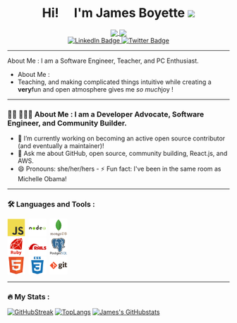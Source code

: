 <div id="header" align="center">
	<h1>
		Hi! <span style="opacity: 0">__</span>I'm James Boyette
		<img
			src="https://media.giphy.com/media/hvRJCLFzcasrR4ia7z/giphy.gif"
			width="30px"
		/>
	</h1>
	<a href="https://myoctocat.dev/@sou7hernsaint/octocat">
		<img
			align="center"
			src="https://user-images.githubusercontent.com/22990146/155748276-bc6a3a99-b8e3-464e-adf5-ca88b5acd642.png"
			width="200"
		/>
		<img
			align="center"
			src="https://myoctocat.dev/@sou7hernsaint/octocat"
			width="200"
		/>
	</a>
	<div id="badges">
		<a href="https://www.linkedin.com/in/james-boyette/">
			<img
				src="https://img.shields.io/badge/LinkedIn-blue?style=for-the-badge&logo=linkedin&logoColor=white"
				alt="LinkedIn Badge"
			/>
		</a>
		<a href="twitter.com/sou7hernsaint">
			<img
				src="https://img.shields.io/badge/Twitter-blue?style=for-the-badge&logo=twitter&logoColor=white"
				alt="Twitter Badge"
			/>
		</a>
	</div>
</div>

---

<div align="center"></div>
<div>About Me : I am a Software Engineer, Teacher, and PC Enthusiast.
  <ul>
    <li>About Me :</li>
    <li>Teaching, and making complicated things intuitive while creating a <span style="font-weight: bold">very</span>fun and open atmosphere gives me <span style="font-style: italic">so much</span>joy !</li>
  </ul>
</div>

---

### 👋🏾 👩🏾‍💻 About Me : I am a Developer Advocate, Software Engineer, and Community Builder.

-   🌱 I’m currently working on becoming an active open source
    contributor (and eventually a maintainer)!
-   💬 Ask me about GitHub, open
    source, community building, React.js, and AWS.
-   😄 Pronouns: she/her/hers - ⚡
    Fun fact: I've been in the same room as Michelle Obama!

---

### :hammer_and_wrench: Languages and Tools :

<div>
  <!-- <ul>
  <li font-size="20px"> -->
  <container display="flex" flex-direction="row">
    <div margin="0 10px">
      <img
        src="https://github.com/devicons/devicon/blob/master/icons/javascript/javascript-original.svg"
        title="JavaScript"
        alt="JavaScript"
        width="40"
        height="40"
        font-size="10px"
      />&nbsp;
      <img
        src="https://github.com/devicons/devicon/blob/master/icons/nodejs/nodejs-original-wordmark.svg"
        title="NodeJS"
        alt="NodeJS"
        width="40"
        height="40"
        font-size="10px"
      />&nbsp;
      <img
        src="https://github.com/devicons/devicon/blob/master/icons/mongodb/mongodb-original-wordmark.svg"
        title="MongoDB"
        alt="MongoDB"
        width="40"
        height="40"
        font-size="10px"
      />&nbsp;
    </div>
    <div margin="0 50px">
    <!-- </li>
    <li font-size="20px"> -->
      <img
        src="https://github.com/devicons/devicon/blob/master/icons/ruby/ruby-plain-wordmark.svg"
        title="Ruby"
        alt="Ruby"
        width="40"
        height="40"
        font-size="10px"
      />&nbsp;
      <img
        src="https://github.com/devicons/devicon/blob/master/icons/rails/rails-plain-wordmark.svg"
        title="Rails"
        alt="Rails"
        width="40"
        height="40"
        font-size="10px"
      />&nbsp;
      <img
        src="https://github.com/devicons/devicon/blob/master/icons/postgresql/postgresql-original-wordmark.svg"
        title="PostgreSQL"
        alt="PostgreSQL"
        width="40"
        height="40"
        font-size="10px"
        />&nbsp;
    </div>
    <div margin="0 50px">
    <!-- </li>
    <li font-size="20px"> -->
      <img
        src="https://github.com/devicons/devicon/blob/master/icons/html5/html5-original.svg"
        title="HTML5"
        alt="HTML"
        width="40"
        height="40"
        font-size="10px"
      />&nbsp;
        <img
        src="https://github.com/devicons/devicon/blob/master/icons/css3/css3-plain-wordmark.svg"
        title="CSS3"
        alt="CSS"
        width="40"
        height="40"
        font-size="10px"
      />&nbsp;
      <img
        src="https://github.com/devicons/devicon/blob/master/icons/git/git-original-wordmark.svg"
        title="Git"
        **alt="Git"
        width="40"
        height="40"
        font-size="10px"
      />&nbsp;
    </div>
    <!-- </li>
  </ul> -->
  </container>
</div>

---

### :fire: My Stats :

[![GitHubStreak](http://github-readme-streak-stats.herokuapp.com?user=sou7hernsaint&theme=gruvbox&bg_color=55,FEFFEE,9C9E6D,9C9E6D,9C9E6D,C1C381,072846,031321&title_color=FFC302&text_color=fff&icon_color=faee0c&date_format=M%20j%5B%2C%20Y%5D)](https://git.io/streak-stats)
[![TopLangs](https://github-readme-stats.vercel.app/api/top-langs/?username=sou7hernsaint&theme=gruvbox&bg_color=55,FEFFEE,9C9E6D,9C9E6D,9C9E6D,C1C381,072846,031321&title_color=FFC302&text_color=fff&icon_color=faee0c)](https://github.com/anuraghazra/github-readme-stats)
[![James's GitHubstats](https://github-readme-stats.vercel.app/api?username=sou7hernsaint&theme=gruvbox&show_icons=true&bg_color=30,FEFFEE,9C9E6D,9C9E6D,C1C381,072846,031321&title_color=FFC302&text_color=fff&icon_color=faee0c)](https://github.com/anuraghazra/github-readme-stats)

<!-- --- ### :writing_hand: Blog Posts : -->
<!-- BLOG-POST-LIST:START -->
<!-- - [Deploying My First GitHub App with
Probot](https://dev.to/github/developing-my-first-github-app-with-probot-3g0p) -
[Teaching to Empower: How to Support Junior
Engineers](https://blackgirlbytes.dev/how-to-support-early-career-developers) -
[How to Create the Perfect README for Your Open Source
Project](https://dev.to/github/how-to-create-the-perfect-readme-for-your-open-source-project-1k69)
- [Make your first contribution to a GitHub
Action!](https://dev.to/github/how-to-edit-a-github-action-3j14) -->
<!-- BLOG-POST-LIST:END -->
